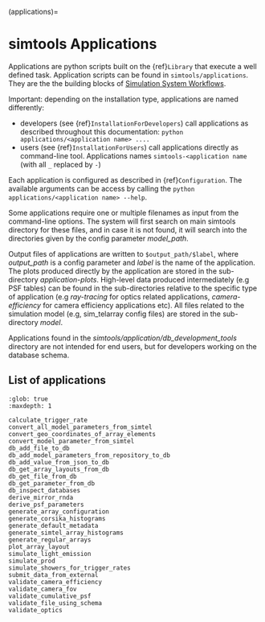 (applications)=

# simtools Applications

Applications are python scripts built on the {ref}`Library` that execute a well defined task.
Application scripts can be found in `simtools/applications`.
They are the the building blocks of [Simulation System Workflows](https://github.com/gammasim/workflows).

Important: depending on the installation type, applications are named differently:

- developers (see {ref}`InstallationForDevelopers`) call applications as described throughout this documentation: `python applications/<application name> ....`
- users (see {ref}`InstallationForUsers`) call applications directly as command-line tool. Applications names `simtools-<application name` (with all `_` replaced by `-`)

Each application is configured as described in {ref}`Configuration`.
The available arguments can be access by calling the `python applications/<application name> --help`.

Some applications require one or multiple filenames as input from the command-line options. The system will
first search on main simtools directory for these files, and in case it is not found, it will
search into the directories given by the config parameter *model_path*.

Output files of applications are written to `$output_path/$label`, where
*output_path* is a config parameter and *label* is the name of the application. The plots
produced directly by the application are stored in the sub-directory *application-plots*.
High-level data produced intermediately (e.g PSF tables) can be found in the sub-directories relative to
the specific type of application (e.g *ray-tracing* for optics related applications,
*camera-efficiency* for camera efficiency applications etc). All files related to the simulation model (e.g,
sim_telarray config files) are stored in the sub-directory *model*.

Applications found in the *simtools/application/db_development_tools* directory are not intended for
end users, but for developers working on the database schema.

## List of applications

```{toctree}
:glob: true
:maxdepth: 1

calculate_trigger_rate
convert_all_model_parameters_from_simtel
convert_geo_coordinates_of_array_elements
convert_model_parameter_from_simtel
db_add_file_to_db
db_add_model_parameters_from_repository_to_db
db_add_value_from_json_to_db
db_get_array_layouts_from_db
db_get_file_from_db
db_get_parameter_from_db
db_inspect_databases
derive_mirror_rnda
derive_psf_parameters
generate_array_configuration
generate_corsika_histograms
generate_default_metadata
generate_simtel_array_histograms
generate_regular_arrays
plot_array_layout
simulate_light_emission
simulate_prod
simulate_showers_for_trigger_rates
submit_data_from_external
validate_camera_efficiency
validate_camera_fov
validate_cumulative_psf
validate_file_using_schema
validate_optics
```
